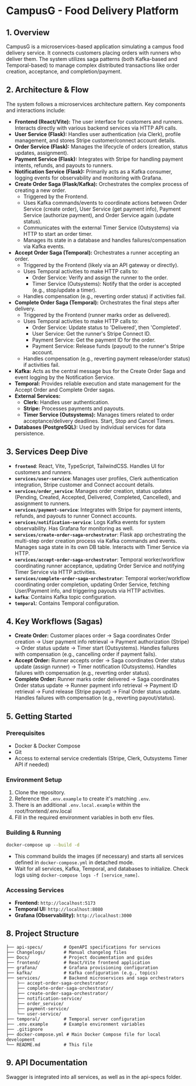 # CampusG - Food Delivery Platform

## 1. Overview

CampusG is a microservices-based application simulating a campus food delivery service. It connects customers placing orders with runners who deliver them. The system utilizes saga patterns (both Kafka-based and Temporal-based) to manage complex distributed transactions like order creation, acceptance, and completion/payment.

## 2. Architecture & Flow

The system follows a microservices architecture pattern. Key components and interactions include:

*   **Frontend (React/Vite):** The user interface for customers and runners. Interacts directly with various backend services via HTTP API calls.
*   **User Service (Flask):** Handles user authentication (via Clerk), profile management, and stores Stripe customer/connect account details.
*   **Order Service (Flask):** Manages the lifecycle of orders (creation, status updates, assignment).
*   **Payment Service (Flask):** Integrates with Stripe for handling payment intents, refunds, and payouts to runners.
*   **Notification Service (Flask):** Primarily acts as a Kafka consumer, logging events for observability and monitoring with Grafana.
*   **Create Order Saga (Flask/Kafka):** Orchestrates the complex process of creating a new order.
    *   Triggered by the Frontend.
    *   Uses Kafka commands/events to coordinate actions between Order Service (create order), User Service (get payment info), Payment Service (authorize payment), and Order Service again (update status).
    *   Communicates with the external Timer Service (Outsystems) via HTTP to start an order timer.
    *   Manages its state in a database and handles failures/compensation via Kafka events.
*   **Accept Order Saga (Temporal):** Orchestrates a runner accepting an order.
    *   Triggered by the Frontend (likely via an API gateway or directly).
    *   Uses Temporal activities to make HTTP calls to:
        *   Order Service: Verify and assign the runner to the order.
        *   Timer Service (Outsystems): Notify that the order is accepted (e.g., stop/update a timer).
    *   Handles compensation (e.g., reverting order status) if activities fail.
*   **Complete Order Saga (Temporal):** Orchestrates the final steps after delivery.
    *   Triggered by the Frontend (runner marks order as delivered).
    *   Uses Temporal activities to make HTTP calls to:
        *   Order Service: Update status to 'Delivered', then 'Completed'.
        *   User Service: Get the runner's Stripe Connect ID.
        *   Payment Service: Get the payment ID for the order.
        *   Payment Service: Release funds (payout) to the runner's Stripe account.
    *   Handles compensation (e.g., reverting payment release/order status) if activities fail.
*   **Kafka:** Acts as the central message bus for the Create Order Saga and event logging by the Notification Service.
*   **Temporal:** Provides reliable execution and state management for the Accept Order and Complete Order sagas.
*   **External Services:**
    *   **Clerk:** Handles user authentication.
    *   **Stripe:** Processes payments and payouts.
    *   **Timer Service (Outsystems):** Manages timers related to order acceptance/delivery deadlines. Start, Stop and Cancel Timers.
*   **Databases (PostgreSQL):** Used by individual services for data persistence.

## 3. Services Deep Dive

*   **`frontend`**: React, Vite, TypeScript, TailwindCSS. Handles UI for customers and runners.
*   **`services/user-service`**: Manages user profiles, Clerk authentication integration, Stripe customer and Connect account details.
*   **`services/order_service`**: Manages order creation, status updates (Pending, Created, Accepted, Delivered, Completed, Cancelled), and assignment to runners.
*   **`services/payment-service`**: Integrates with Stripe for payment intents, refunds, and payouts to runner Connect accounts.
*   **`services/notification-service`**: Logs Kafka events for system observability. Has Grafana for monitoring as well.
*   **`services/create-order-saga-orchestrator`**: Flask app orchestrating the multi-step order creation process via Kafka commands and events. Manages saga state in its own DB table. Interacts with Timer Service via HTTP.
*   **`services/accept-order-saga-orchestrator`**: Temporal worker/workflow coordinating runner acceptance, updating Order Service and notifying Timer Service via HTTP activities.
*   **`services/complete-order-saga-orchestrator`**: Temporal worker/workflow coordinating order completion, updating Order Service, fetching User/Payment info, and triggering payouts via HTTP activities.
*   **`kafka`**: Contains Kafka topic configuration.
*   **`temporal`**: Contains Temporal configuration.

## 4. Key Workflows (Sagas)

*   **Create Order:** Customer places order -> Saga coordinates Order creation -> User payment info retrieval -> Payment authorization (Stripe) -> Order status update -> Timer start (Outsystems). Handles failures with compensation (e.g., cancelling order if payment fails).
*   **Accept Order:** Runner accepts order -> Saga coordinates Order status update (assign runner) -> Timer notification (Outsystems). Handles failures with compensation (e.g., reverting order status).
*   **Complete Order:** Runner marks order delivered -> Saga coordinates Order status update -> Runner payment info retrieval -> Payment ID retrieval -> Fund release (Stripe payout) -> Final Order status update. Handles failures with compensation (e.g., reverting payout/status).

## 5. Getting Started

### Prerequisites

*   Docker & Docker Compose
*   Git
*   Access to external service credentials (Stripe, Clerk, Outsystems Timer API if needed)

### Environment Setup

1.  Clone the repository.
2.  Reference the `.env.example` to create it's matching `.env`.
3.  There is an additional `.env.local.example` within the root/frontend/.env.local
4.  Fill in the required environment variables in both env files.


### Building & Running

```bash
docker-compose up --build -d
```

*   This command builds the images (if necessary) and starts all services defined in `docker-compose.yml` in detached mode.
*   Wait for all services, Kafka, Temporal, and databases to initialize. Check logs using `docker-compose logs -f [service_name]`.

### Accessing Services

*   **Frontend:** `http://localhost:5173` 
*   **Temporal UI:** `http://localhost:8080`
*   **Grafana (Observability):** `http://localhost:3000` 

## 8. Project Structure

```
├── api-specs/        # OpenAPI specifications for services
├── Changelogs/       # Manual changelog files
├── Docs/             # Project documentation and guides
├── frontend/         # React/Vite frontend application
├── grafana/          # Grafana provisioning configuration
├── kafka/            # Kafka configuration (e.g., topics)
├── services/         # Backend microservices and saga orchestrators
│   ├── accept-order-saga-orchestrator/
│   ├── complete-order-saga-orchestrator/
│   ├── create-order-saga-orchestrator/
│   ├── notification-service/
│   ├── order_service/
│   ├── payment-service/
│   └── user-service/
├── temporal/         # Temporal server configuration
├── .env.example      # Example environment variables
├── .gitignore
├── docker-compose.yml # Main Docker Compose file for local development
└── README.md         # This file
```

## 9. API Documentation
Swagger is integrated into all services, as well as in the api-specs folder.
